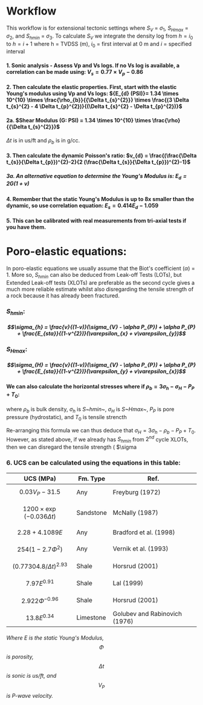 # Workflow
This workflow is for extensional tectonic settings where $S_{V}$ = $\sigma_{1}$, $S_{Hmax}$ = $\sigma_{2}$, and $S_{hmin}$ = $\sigma_{3}$. To calculate $S_{V}$ we integrate the density log from $h = i_{0}$ to $h = i+1$ where h = TVDSS (m), $i_{0}$ = first interval at 0 m and $i$ = specified interval
#### 1. Sonic analysis - Assess Vp and Vs logs. If no Vs log is available, a correlation can be made using: ${V_{s}}= 0.77 \times  {V_{p}} - 0.86$
#### 2. Then calculate the elastic properties. First, start with the elastic Young's modulus using Vp and Vs logs: ${E_{d} (PSI)}= 1.34 \times 10^{10} \times \frac{\rho_{b}}{{\Delta t_{s}^{2}}} \times \frac{(3 \Delta t_{s}^{2} - 4 \Delta t_{p}^{2})}{(\Delta t_{s}^{2} - \Delta t_{p}^{2})}$
#### 2a. $Shear Modulus (G: PSI) = 1.34 \times 10^{10} \times \frac{\rho}{{\Delta t_{s}^{2}}}$
 $\Delta t$ is in us/ft and $\rho_{b}$ is in g/cc.
#### 3. Then calculate the dynamic Poisson's ratio: $v_{d} = \frac{(\frac{\Delta t_{s}}{\Delta t_{p}})^{2}-2}{2 (\frac{\Delta t_{s}}{\Delta t_{p}})^{2}-1}$
##### 3a. An alternative equation to determine the Young's Modulus is: $E_{d} = 2G(1+v)$
#### 4. Remember that the static Young's Modulus is up to 8x smaller than the dynamic, so use correlation equation: $E_{s} = 0.414E_{d} -1.059$
#### 5. This can be calibrated with real measurements from tri-axial tests if you have them.

# Poro-elastic equations:
In poro-elastic equations we usually assume that the Biot's coefficient ($\alpha$) = 1. More so, $S_{hmin}$ can also be deduced from Leak-off Tests (LOTs), but Extended Leak-off tests (XLOTs) are preferable as the second cycle gives a much more reliable estimate whilst also disregarding the tensile strength of a rock because it has already been fractured.
### $S_{hmin}$:
##### $$\sigma_{h} = \frac{v}{(1-v)}(\sigma_{V} - \alpha P_{P}) + \alpha P_{P} + \frac{E_{sta}}{(1-v^{2})}(\varepsilon_{x} + v\varepsilon_{y})$$
### $S_{Hmax}$:
##### $$\sigma_{H} = \frac{v}{(1-v)}(\sigma_{V} - \alpha P_{P}) + \alpha P_{P} + \frac{E_{sta}}{(1-v^{2})}(\varepsilon_{y} + v\varepsilon_{x})$$

####  We can also calculate the horizontal stresses where if $\rho_{b} = 3\sigma_{h} - \sigma_{H} - P_{P} + T_{0}$:
where $\rho_{b}$ is bulk density, $\sigma_{h}$ is *S~hmin~*, $\sigma_{H}$ is *S~Hmax~*, $P_{P}$ is pore pressure (hydrostatic), and $T_{0}$ is tensile strencth

Re-arranging this formula we can thus deduce that $\sigma_{H} = 3\sigma_{h} - \rho_{b} - P_{P} + T_{0}$. However, as stated above, if we already has $S_{hmin}$ from $2^{nd}$ cycle XLOTs, then we can disregard the tensile strength (
$\sigma

### 6. UCS can be calculated using the equations in this table:
| UCS (MPa)| Fm. Type| Ref.
| -------- | ------- |------------------|
| $$0.03V_{P}-31.5$$  | Any| Freyburg (1972) |
| $$1200 \times \exp{(-0.036\Delta t)}$$ | Sandstone | McNally (1987) |
| $$2.28 + 4.1089E$$  | Any | Bradford et al. (1998) |
| $$254(1-2.7\Phi^{2})$$ | Any | Vernik et al. (1993) |
| $$(0.77304.8/\Delta t)^{2.93}$$ | Shale | Horsrud (2001) |
| $$7.97E^{0.91}$$ | Shale | Lal (1999) |
| $$2.922\Phi^{-0.96}$$ | Shale | Horsrud (2001) |
| $$13.8E^{0.34}$$ | Limestone | Golubev and Rabinovich (1976) |
###### Where E is the static Young's Modulus, $$\Phi$$ is porosity, $$\Delta t$$ is sonic is us/ft, and $$V_{P}$$ is P-wave velocity.
<!--stackedit_data:
eyJoaXN0b3J5IjpbLTE5MDI4OTU1NDgsLTEzOTIxMzA3MTJdfQ
==
-->